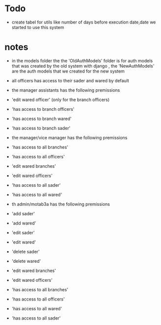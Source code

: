 # Todo

- create tabel for utils like number of days before execution date,date we started to use this system

# notes

- in the models folder the the 'OldAuthModels' folder is for auth models that was created by the old system with django , the 'NewAuthModels' are the auth models that we created for the new system

- all officers has access to their sader and wared by default

- the manager assistants has the following premissions
- 'edit wared officer' (only for the branch officers)
- 'has access to branch officers'
- 'has access to branch wared'
- 'has access to branch sader'

- the manager/vice manager has the following premissions
- 'has access to all branches'
- 'has access to all officers'
- 'edit wared branches'
- 'edit wared officers'
- 'has access to all sader'
- 'has access to all wared'

- th admin/motab3a has the following premissions
- 'add sader'
- 'add wared'
- 'edit sader'
- 'edit wared'
- 'delete sader'
- 'delete wared'
- 'edit wared branches'
- 'edit wared officers'
- 'has access to all branches'
- 'has access to all officers'
- 'has access to all wared'
- 'has access to all sader'
